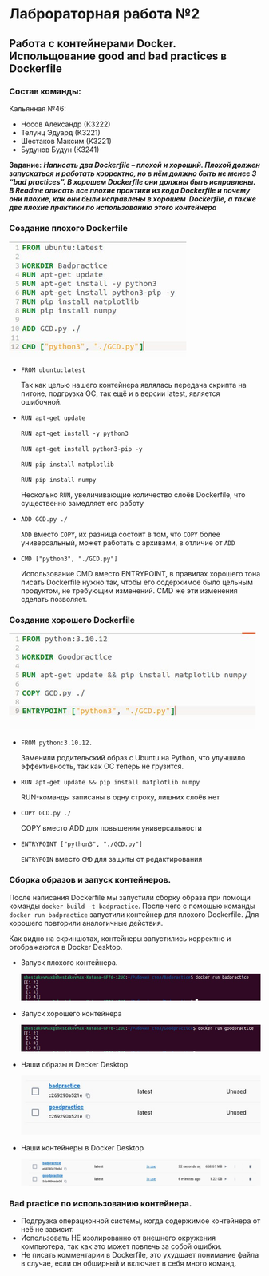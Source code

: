 # Лаброраторная работа №2

## Работа с контейнерами Docker. Испольщование good and bad practices в Dockerfile


### Состав команды:
Кальянная №46:
+ Носов Александр (К3222)
+ Телунц Эдуард (К3221)
+ Шестаков Максим (К3221)
+ Будунов Будун (К3241)


**Задание:** ***Написать два Dockerfile – плохой и хороший. Плохой должен запускаться и работать корректно, но в нём должно быть не менее 3 “bad practices”. В хорошем Dockerfile они должны быть исправлены. В Readme описать все плохие практики из кода Dockerfile и почему они плохие, как они были исправлены в хорошем  Dockerfile, а также две плохие практики по использованию этого контейнера***


### Создание плохого Dockerfile


![Плохой докерфайл](https://github.com/Alex-Nosov-ITMO/Clouds_ITMO/blob/main/devops_labs/lab2/scrins/плохой.jpg)


* `FROM ubuntu:latest`
  
    Так как целью нашего контейнера являлась передача скрипта на питоне, подгрузка ОС, так ещё и в версии latest, является ошибочной.
* `RUN apt-get update`
  
    `RUN apt-get install -y python3`
    
    `RUN apt-get install python3-pip -y`

    `RUN pip install matplotlib`

    `RUN pip install numpy`

  Несколько `RUN`, увеличивающие количество слоёв Dockerfile, что существенно замедляет его работу
* `ADD GCD.py ./`
  
  `ADD` вместо `COPY`, их разница состоит в том, что `COPY` более универсальный, может работать с архивами, в отличие от `ADD`
  
* `CMD ["python3", "./GCD.py"]`
  
  Использование CMD вместо ENTRYPOINT, в правилах хорошего тона писать Dockerfile нужно так, чтобы его содержимое было цельным продуктом, не требующим изменений. CMD же эти изменения сделать позволяет.


### Создание хорошего Dockerfile


![Хороший докерфайл](https://github.com/Alex-Nosov-ITMO/Clouds_ITMO/blob/main/devops_labs/lab2/scrins/хороший.jpg)


* `FROM python:3.10.12.` 
  
  Заменили родительский образ с Ubuntu на Python, что улучшило эффективность, так как ОС теперь не грузится.
* `RUN apt-get update && pip install matplotlib numpy`
   
    RUN-команды записаны в одну строку, лишних слоёв нет
* `COPY GCD.py ./`
  
  COPY вместо ADD для повышения универсальности
* `ENTRYPOINT ["python3", "./GCD.py"]`
  
  `ENTRYPOIN` вместо `CMD` для защиты от редактирования


### Сборка образов и запуск контейнеров.


После написания Dockerfile мы запустили сборку образа при помощи команды `docker build -t badpractice`. После чего с помощью команды `docker run badpractice` запустили контейнер для плохого Dockerfile. Для хорошего повторили аналогичные действия.

Как видно на скриншотах, контейнеры запустились корректно и отображаются в Docker Desktop.

* Запуск плохого контейнера.
  
    ![Запуск плохого](https://github.com/Alex-Nosov-ITMO/Clouds_ITMO/blob/main/devops_labs/lab2/scrins/запуск%20плохого.jpg)


* Запуск хорошего контейнера
  
  ![Запуск хорошего](https://github.com/Alex-Nosov-ITMO/Clouds_ITMO/blob/main/devops_labs/lab2/scrins/запуск%20хорошего.jpg)


* Наши образы в Decker Desktop
  
  ![Наши образы](https://github.com/Alex-Nosov-ITMO/Clouds_ITMO/blob/main/devops_labs/lab2/scrins/образы.jpg)


* Наши контейнеры в Docker Desktop
  
    ![Наши контейнеры](https://github.com/Alex-Nosov-ITMO/Clouds_ITMO/blob/main/devops_labs/lab2/scrins/контейнеры.jpg)



### Bad practice по использованию контейнера.

* Подгрузка операционной системы, когда содержимое контейнера от неё не зависит.
* Использовать НЕ изолированно от внешнего окружения компьютера, так как это может повлечь за собой ошибки.
* Не писать комментарии в Dockerfile, это ухудшает понимание файла в случае, если он обширный и включает в себя много команд.
